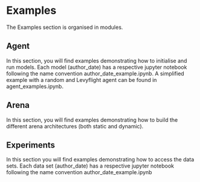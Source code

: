 
# Examples

The Examples section is organised in modules.

## Agent

In this section, you will find examples demonstrating how to initialise and run models. Each model (author_date) has a respective jupyter notebook following the name convention author_date_example.ipynb. A simplified example with a random and Levyflight agent can be found in agent_examples.ipynb.


## Arena

In this section, you will find examples demonstrating how to build the different arena architectures (both static and dynamic). 


## Experiments

In this section you will find examples demonstrating how to access the data sets. Each data set (author_date) has a respective jupyter notebook following the name convention author_date_example.ipynb